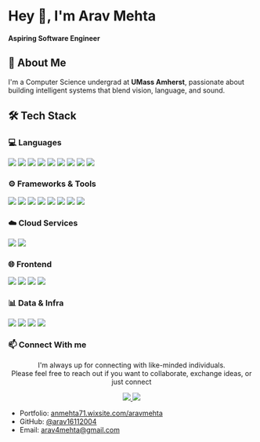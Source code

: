 # Hey 👋, I'm Arav Mehta
#### Aspiring Software Engineer
## 🚀 About Me

I'm a Computer Science undergrad at **UMass Amherst**, passionate about building intelligent systems that blend vision, language, and sound. 
## 🛠 Tech Stack

### 💻 Languages
<p>
  <img src="https://img.shields.io/badge/Python-3776AB?style=for-the-badge&logo=python&logoColor=white"/>
  <img src="https://img.shields.io/badge/Java-ED8B00?style=for-the-badge&logo=java&logoColor=white"/>
  <img src="https://img.shields.io/badge/JavaScript-F7DF1E?style=for-the-badge&logo=javascript&logoColor=black"/>
  <img src="https://img.shields.io/badge/TypeScript-3178C6?style=for-the-badge&logo=typescript&logoColor=white"/>
  <img src="https://img.shields.io/badge/C-00599C?style=for-the-badge&logo=c&logoColor=white"/>
  <img src="https://img.shields.io/badge/C++-00599C?style=for-the-badge&logo=cplusplus&logoColor=white"/>
  <img src="https://img.shields.io/badge/SQL-4479A1?style=for-the-badge&logo=mysql&logoColor=white"/>
  <img src="https://img.shields.io/badge/HTML5-E34F26?style=for-the-badge&logo=html5&logoColor=white"/>
  <img src="https://img.shields.io/badge/CSS3-1572B6?style=for-the-badge&logo=css3&logoColor=white"/>
</p>

### ⚙️ Frameworks & Tools
<p>
  <img src="https://img.shields.io/badge/PyTorch-EE4C2C?style=for-the-badge&logo=pytorch&logoColor=white"/>
  <img src="https://img.shields.io/badge/BERT-0051C3?style=for-the-badge&logo=google&logoColor=white"/>
  <img src="https://img.shields.io/badge/TensorBoard-FF6F00?style=for-the-badge&logo=tensorflow&logoColor=white"/>
  <img src="https://img.shields.io/badge/OpenCV-5C3EE8?style=for-the-badge&logo=opencv&logoColor=white"/>
  <img src="https://img.shields.io/badge/FFMPEG-007808?style=for-the-badge&logo=ffmpeg&logoColor=white"/>
  <img src="https://img.shields.io/badge/Flask-000000?style=for-the-badge&logo=flask&logoColor=white"/>
  <img src="https://img.shields.io/badge/HuggingFace-FFD21F?style=for-the-badge&logo=huggingface&logoColor=black"/>
  <img src="https://img.shields.io/badge/LlamaIndex-111?style=for-the-badge&logo=llama&logoColor=white"/>
</p>

### ☁️ Cloud Services
<p>
  <img src="https://img.shields.io/badge/AWS%20S3-FF9900?style=for-the-badge&logo=amazon-aws&logoColor=white"/>
  <img src="https://img.shields.io/badge/AWS SageMaker-4B612C?style=for-the-badge&logo=amazonaws&logoColor=white"/>
</p>

### 🌐 Frontend
<p>
  <img src="https://img.shields.io/badge/React-20232A?style=for-the-badge&logo=react&logoColor=61DAFB"/>
  <img src="https://img.shields.io/badge/Next.js-000000?style=for-the-badge&logo=next.js&logoColor=white"/>
  <img src="https://img.shields.io/badge/Tailwind CSS-06B6D4?style=for-the-badge&logo=tailwindcss&logoColor=white"/>
  <img src="https://img.shields.io/badge/Auth.js-000000?style=for-the-badge&logo=auth0&logoColor=white"/>
</p>

### 📊 Data & Infra
<p>
  <img src="https://img.shields.io/badge/Numpy-013243?style=for-the-badge&logo=numpy&logoColor=white"/>
  <img src="https://img.shields.io/badge/Pandas-150458?style=for-the-badge&logo=pandas&logoColor=white"/>
  <img src="https://img.shields.io/badge/ChromaDB-5C3EE8?style=for-the-badge&logo=databricks&logoColor=white"/>
  <img src="https://img.shields.io/badge/MySQL-00758F?style=for-the-badge&logo=mysql&logoColor=white"/>
</p>


### 📫 Connect With me

<p align="center">
  I'm always up for connecting with like-minded individuals.<br />
  Please feel free to reach out if you want to collaborate, exchange ideas, or just connect
</p>


<p align="center">
  <a href="https://www.linkedin.com/in/aravmehta" target="_blank">
    <img src="https://img.shields.io/badge/-LinkedIn-blue?style=flat-square&logo=linkedin&logoColor=white">
  </a>
  <a href="mailto:arav4mehta@gmail.com">
    <img src="https://img.shields.io/badge/-Email-c14438?style=flat-square&logo=gmail&logoColor=white">
  </a>
</p>

- Portfolio: [anmehta71.wixsite.com/aravmehta](https://anmehta71.wixsite.com/aravmehta)
- GitHub: [@arav16112004](https://github.com/arav16112004)
- Email: [arav4mehta@gmail.com](mailto:arav4mehta@gmail.com)
